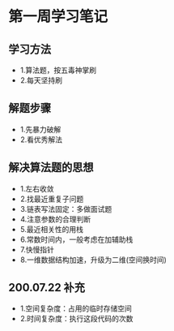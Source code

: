 # 第一周学习笔记

## 学习方法
- 1.算法题，按五毒神掌刷
- 2.每天坚持刷

## 解题步骤
- 1.先暴力破解
- 2.看优秀解法

## 解决算法题的思想
- 1.左右收敛
- 2.找最近重复子问题
- 3.链表写法固定：多做面试题
- 4.注意参数的合理判断
- 5.最近相关性的用栈
- 6.常数时间内，一般考虑在加辅助栈
- 7.快慢指针
- 8.一维数据结构加速，升级为二维(空间换时间)

## 200.07.22 补充
- 1.空间复杂度：占用的临时存储空间
- 2.时间复杂度：执行这段代码的次数

